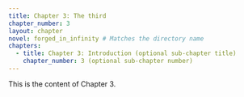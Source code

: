 ```yaml
---
title: Chapter 3: The third
chapter_number: 3
layout: chapter
novel: forged_in_infinity # Matches the directory name
chapters:
  - title: Chapter 3: Introduction (optional sub-chapter title)
    chapter_number: 3 (optional sub-chapter number)
---
```


This is the content of Chapter 3.